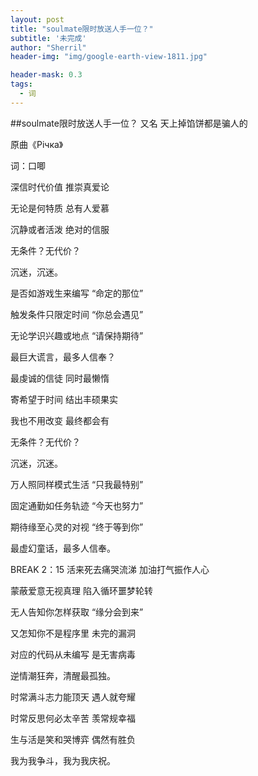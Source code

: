 ```yaml
---
layout: post
title: "soulmate限时放送人手一位？"
subtitle: '未完成'
author: "Sherril"
header-img: "img/google-earth-view-1811.jpg"

header-mask: 0.3
tags:
  - 词
---
```

[](https://www.youtube.com/watch?v=eqTvB5aVJTE)

##soulmate限时放送人手一位？又名 天上掉馅饼都是骗人的
原曲《Річка》

词：口唧深信时代价值 推崇真爱论
无论是何特质 总有人爱慕
沉静或者活泼 绝对的信服
无条件？无代价？
沉迷，沉迷。

是否如游戏生来编写 “命定的那位”
触发条件只限定时间 “你总会遇见”
无论学识兴趣或地点 “请保持期待”
最巨大谎言，最多人信奉？最虔诚的信徒 同时最懒惰
寄希望于时间 结出丰硕果实
我也不用改变 最终都会有
无条件？无代价？
沉迷，沉迷。万人照同样模式生活 “只我最特别”
固定通勤如任务轨迹 “今天也努力”
期待缘至心灵的对视 “终于等到你”
最虚幻童话，最多人信奉。BREAK2：15活来死去痛哭流涕 加油打气振作人心
蒙蔽爱意无视真理 陷入循环噩梦轮转
无人告知你怎样获取 “缘分会到来”
又怎知你不是程序里 未完的漏洞
对应的代码从未编写 是无害病毒
逆情潮狂奔，清醒最孤独。时常满斗志力能顶天 遇人就夸耀
时常反思何必太辛苦 羡常规幸福
生与活是笑和哭博弈 偶然有胜负
我为我争斗，我为我庆祝。